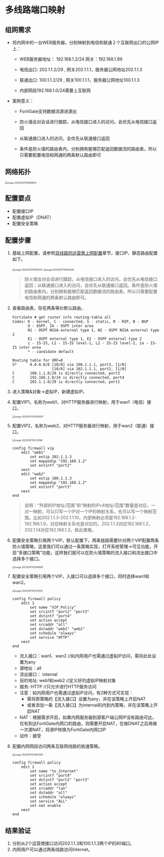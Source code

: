 # 多线路端口映射

## 组网需求

- 将内网中的一台WEB服务器，分别映射到电信和联通２个互联网出口的公网IP上：

   - WEB服务器地址： 192.168.1.2/24   网关：192.168.1.99

   - 电信出口:  202.1.1.2/29 ,  网关202.1.1.1，服务器公网地址202.1.1.3

   - 联通出口:  100.1.1.2/29 ,  网关100.1.1.1，服务器公网地址100.1.1.3

   - 内部网段192.168.1.0/24需要上互联网

- 案例意义：
  - FortiGate支持数据流源进源出

  - 防火墙会对会话进行跟踪，从电信接口进入的访问，会优先从电信接口返回

  - 从联通接口进入的访问，会优先从联通接口返回

  - 条件是防火墙的路由表内，分别拥有能够匹配返回数据流的路由表，所以只需要配置电信和网通的两条默认路由即可


## 网络拓扑

<img src="../../images/image-20230107150948634.png" alt="image-20230107150948634" style="zoom:50%;" />

## 配置要点

- 配置接口IP
- 配置虚拟IP（DNAT）
- 配置安全策略

## 配置步骤

1. 基础上网配置，请参照[双线路同运营商上网配置](..\..\策略与对象\多线路上网配置\双线路同运营商上网配置.md)章节，接口IP、静态路由配置如下。

   <img src="../../images/image-20230107151555314.png" alt="image-20230107151555314" style="zoom:50%;" />

   <img src="../../images/image-20230107151643285.png" alt="image-20230107151643285" style="zoom:50%;" />

   > 防火墙会对会话进行跟踪，从电信接口进入的访问，会优先从电信接口返回；从联通接口进入的访问，会优先从联通接口返回。条件是防火墙的路由表内，分别拥有能够匹配返回数据流的路由表。所以只需要配置电信和网通的两条默认路由即可。

2. 查看路由表，存在两条等价默认路由。

   ```
   FortiGate # get router info routing-table all
   Codes: K - kernel, C - connected, S - static, R - RIP, B - BGP
          O - OSPF, IA - OSPF inter area
          N1 - OSPF NSSA external type 1, N2 - OSPF NSSA external type 2
          E1 - OSPF external type 1, E2 - OSPF external type 2
          i - IS-IS, L1 - IS-IS level-1, L2 - IS-IS level-2, ia - IS-IS inter area
          * - candidate default
   
   Routing table for VRF=0
   S*      0.0.0.0/0 [10/0] via 100.1.1.1, port3, [1/0]
                     [10/0] via 202.1.1.1, port2, [1/0]
   C       100.1.1.0/29 is directly connected, port3
   C       192.168.1.0/24 is directly connected, port4
   C       202.1.1.0/29 is directly connected, port2
   ```

3. 进入策略&对象→虚拟IP，新建虚拟IP。

4. 配置VIP1，名称为web1，对HTTP服务器进行映射，用于wan1（电信）接口。

   <img src="../../images/image-20230107152002837.png" alt="image-20230107152002837" style="zoom:50%;" />

5. 配置VIP2，名称为web2，对HTTP服务器进行映射，用于wan2（联通）接口。

   <img src="../../images/image-20230107152123164.png" alt="image-20230107152123164" style="zoom:50%;" />

   ```
   config firewall vip
       edit "web1"
           set extip 202.1.1.3
           set mappedip "192.168.1.2"
           set extintf "port2"
       next
       edit "web2"
           set extip 100.1.1.3
           set mappedip "192.168.1.2"
           set extintf "port3"
       next
   end
   ```

   > 说明：“外部的IP地址/范围”和“映射的IPv4地址/范围”数量是对应，一对一映射，可以只写一个IP对一个IP的映射关系，也可以写一个映射范围。比如202.1.1.3-202.1.1.10，内部映射必须是192.168.1.2-192.168.1.9，对应映射关系也是对应的，202.1.1.3对应192.168.1.2，202.1.14对应192.168.1.3，依此类推。

6. 配置安全策略引用两个VIP，默认配置下，两条链路需要针对两个VIP配置两条防火墙策略，这里我们可以通过一条策略实现，打开系统管理→可见功能，开启“多接口策略”功能，这样我们就可以在防火墙策略的流入接口和流出接口中选择多个接口。

   <img src="../../images/image-20230107152448581.png" alt="image-20230107152448581" style="zoom:50%;" />

7. 配置安全策略引用两个VIP，入接口可以选择多个接口，同时选择wan1和wan2。

   <img src="../../images/image-20230107152741505.png" alt="image-20230107152741505" style="zoom:50%;" />

   ```
   config firewall policy
       edit 1
           set name "VIP_Policy"
           set srcintf "port2" "port3"
           set dstintf "port4"
           set action accept
           set srcaddr "all"
           set dstaddr "web1" "web2"
           set schedule "always"
           set service "HTTP"
       next
   end
   ```

   - 流入接口：wan1、wan2    //如内网用户也需通过虚拟IP访问，需将此处设置为any
   - 源地址：all
   - 流出接口： internal
   - 目的地址:   web1和web2    //定义好的虚拟IP映射对象
   - 服务: HTTP    //只允许进行HTTP服务访问
   - 注意：如内网用户也需通过虚拟IP访问，有2种方式可实现：
     - 需将原策略的【流入接口】设置为any，并在该策略上开启NAT
     - 或者添加一条【流入接口】为internal的内到内策略，并在该策略上开启NAT
   - NAT：根据需求开启，如果内网服务器到源客户端公网IP没有路由可达，仅有到达FortiGate内网口的路由，则需要开启NAT，在做DNAT之后再做一次源NAT，将源IP转换为FortiGate内网口IP
   - 动作：接受

8. 配置内网网段访问两条互联网线路的放通策略。

   <img src="../../images/image-20230107153951280.png" alt="image-20230107153951280" style="zoom:50%;" />

   ```
   config firewall policy
       edit 2
           set name "to_Internet"
           set srcintf "port4"
           set dstintf "port2" "port3"
           set action accept
           set srcaddr "lan"
           set dstaddr "all"
           set schedule "always"
           set service "ALL"
           set nat enable
       next
   end  
   ```

## 结果验证

1. 分别从2个运营商接口访问202.1.1.3和100.1.1.3两个IP的80端口。
2. 内网用户可以通过两条线路访问Internet。
